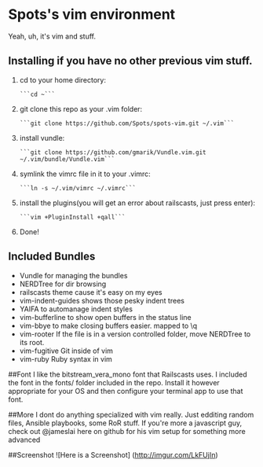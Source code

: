 # Spots's vim environment

Yeah, uh, it's vim and stuff.

## Installing if you have no other previous vim stuff.
1. cd to your home directory:

       ```cd ~```
2. git clone this repo as your .vim folder:

       ```git clone https://github.com/Spots/spots-vim.git ~/.vim``` 
3. install vundle:

       ```git clone https://github.com/gmarik/Vundle.vim.git ~/.vim/bundle/Vundle.vim``` 
4. symlink the vimrc file in it to your .vimrc:

       ```ln -s ~/.vim/vimrc ~/.vimrc```
5. install the plugins(you will get an error about railscasts, just press enter):

       ```vim +PluginInstall +qall```
6. Done!

## Included Bundles

* Vundle for managing the bundles
* NERDTree for dir browsing
* railscasts theme cause it's easy on my eyes
* vim-indent-guides shows those pesky indent trees
* YAIFA to automanage indent styles
* vim-bufferline to show open buffers in the status line
* vim-bbye to make closing buffers easier. mapped to \q
* vim-rooter If the file is in a version controlled folder, move NERDTree to its root.
* vim-fugitive Git inside of vim
* vim-ruby Ruby syntax in vim

##Font
I like the bitstream_vera_mono font that Railscasts uses. I included the font in the fonts/ folder included in the repo. Install it however appropriate for your OS and then configure your terminal app to use that font. 

##More
I dont do anything specialized with vim really. Just edditing random files, Ansible playbooks, some RoR stuff. If you're more a javascript guy, check out @jameslai here on github for his vim setup for something more advanced

##Screenshot
![Here is a Screenshot]
(http://imgur.com/LkFUjIn)
